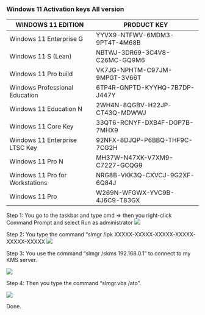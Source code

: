 </p><h3>Windows 11 Activation keys All version</h3><table id="tablepress-12" class="tablepress tablepress-id-12"><thead><tr class="row-1"><th class="column-1">WINDOWS 11 EDITION</th><th class="column-2">PRODUCT KEY</th></tr></thead><tbody><tr class="row-2"><td class="column-1">Windows 11 Enterprise G</td><td class="column-2"> YYVX9-NTFWV-6MDM3-9PT4T-4M68B</td></tr><tr class="row-3"><td class="column-1">Windows 11 S (Lean)</td><td class="column-2">NBTWJ-3DR69-3C4V8-C26MC-GQ9M6</td></tr><tr class="row-4"><td class="column-1">Windows 11 Pro build</td><td class="column-2">VK7JG-NPHTM-C97JM-9MPGT-3V66T</td></tr><tr class="row-5"><td class="column-1">Windows Professional Education</td><td class="column-2">6TP4R-GNPTD-KYYHQ-7B7DP-J447Y</td></tr><tr class="row-6"><td class="column-1">Windows 11 Education N</td><td class="column-2"> 2WH4N-8QGBV-H22JP-CT43Q-MDWWJ</td></tr><tr class="row-7"><td class="column-1">Windows 11 Core Key</td><td class="column-2">33QT6-RCNYF-DXB4F-DGP7B-7MHX9</td></tr><tr class="row-8"><td class="column-1">Windows 11 Enterprise LTSC Key</td><td class="column-2">92NFX-8DJQP-P6BBQ-THF9C-7CG2H</td></tr><tr class="row-9"><td class="column-1">Windows 11 Pro N</td><td class="column-2">MH37W-N47XK-V7XM9-C7227-GCQG9</td></tr><tr class="row-10"><td class="column-1">Windows 11 Pro for Workstations</td><td class="column-2">NRG8B-VKK3Q-CXVCJ-9G2XF-6Q84J</td></tr><tr class="row-11"><td class="column-1">Windows 11 Pro </td><td class="column-2">W269N-WFGWX-YVC9B-4J6C9-T83GX</td></tr></tbody></table>


Step 1: You go to the taskbar and type cmd => then you right-click Command Prompt and select Run as administrator
<img alt="      " src="https://i.ibb.co/m8j8PrS/Virtual-Box-Windows-11-21-07-2021-16-48-16.png"/>



Step 2: You type the command “slmgr /ipk XXXXX-XXXXX-XXXXX-XXXXX-XXXXX-XXXXX
<img alt="    " src="https://i.ibb.co/3pzGXDL/Virtual-Box-Windows-11-21-07-2021-16-48-16.png"/>

Step 3: You use the command “slmgr /skms 192.168.0.1” to connect to my KMS server.

<img alt="    " src="       "/>

Step 4: Then you type the command “slmgr.vbs /ato”.

<img alt="   " src="           "/>


Done.
